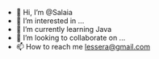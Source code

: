 - 👋 Hi, I’m @Salaia
- 👀 I’m interested in ...
- 🌱 I’m currently learning Java
- 💞️ I’m looking to collaborate on ...
- 📫 How to reach me lessera@gmail.com

<!---
Salaia/Salaia is a ✨ special ✨ repository because its `README.md` (this file) appears on your GitHub profile.
You can click the Preview link to take a look at your changes.
--->
